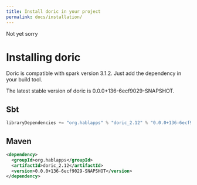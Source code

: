 ```yaml
---
title: Install doric in your project
permalink: docs/installation/
---
```

Not yet sorry
# Installing doric
Doric is compatible with spark version 3.1.2. Just add the dependency in your build tool.

The latest stable version of doric is 0.0.0+136-6ecf9029-SNAPSHOT.

## Sbt
```scala
libraryDependencies += "org.hablapps" % "doric_2.12" % "0.0.0+136-6ecf9029-SNAPSHOT"
```
## Maven
```xml
<dependency>
  <groupId>org.hablapps</groupId>
  <artifactId>doric_2.12</artifactId>
  <version>0.0.0+136-6ecf9029-SNAPSHOT</version>
</dependency>
```
